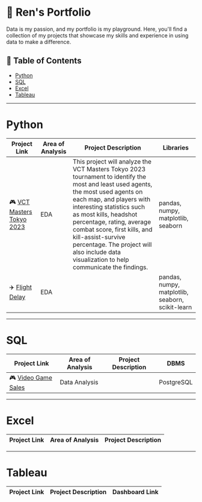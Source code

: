 # 📜 Ren's Portfolio
Data is my passion, and my portfolio is my playground. Here, you'll find a collection of my projects that showcase my skills and experience in using data to make a difference.

## 📁 Table of Contents
- [Python](#python)
- [SQL](#sql)
- [Excel](#excel)
- [Tableau](#tableau)

***
# Python

| Project Link | Area of Analysis | Project Description | Libraries |
|---|---|---|---|
| 🎮 [VCT Masters Tokyo 2023](https://github.com/farens27/Python-Stuff/blob/main/VCT%20Masters%20Tokyo%202023.ipynb) | EDA | This project will analyze the VCT Masters Tokyo 2023 tournament to identify the most and least used agents, the most used agents on each map, and players with interesting statistics such as most kills, headshot percentage, rating, average combat score, first kills, and kill-assist-survive percentage. The project will also include data visualization to help communicate the findings. | pandas, numpy, matplotlib, seaborn |
| ✈️ [Flight Delay]() | EDA |  | pandas, numpy, matplotlib, seaborn, scikit-learn |

***
# SQL

| Project Link | Area of Analysis | Project Description | DBMS |
|---|---|---|---|
| 🎮 [Video Game Sales]() | Data Analysis |  | PostgreSQL |

***
# Excel
| Project Link | Area of Analysis | Project Description |
|---|---|---|

***
# Tableau

| Project Link | Project Description | Dashboard Link |
|---|---|---|
